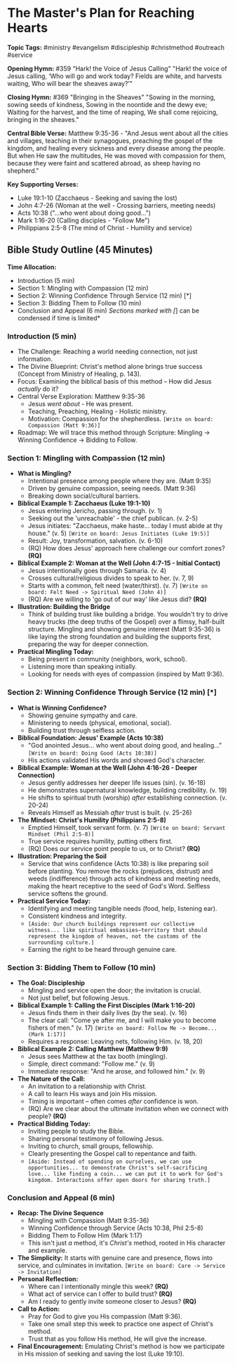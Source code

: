# The Master's Plan for Reaching Hearts

**Topic Tags:** #ministry #evangelism #discipleship #christmethod #outreach #service

**Opening Hymn:** #359 "Hark! the Voice of Jesus Calling"
"Hark! the voice of Jesus calling, ‘Who will go and work today? Fields are white, and harvests waiting, Who will bear the sheaves away?’"

**Closing Hymn:** #369 "Bringing in the Sheaves"
"Sowing in the morning, sowing seeds of kindness, Sowing in the noontide and the dewy eve; Waiting for the harvest, and the time of reaping, We shall come rejoicing, bringing in the sheaves."

**Central Bible Verse:** Matthew 9:35-36 - "And Jesus went about all the cities and villages, teaching in their synagogues, preaching the gospel of the kingdom, and healing every sickness and every disease among the people. But when He saw the multitudes, He was moved with compassion for them, because they were faint and scattered abroad, as sheep having no shepherd."

**Key Supporting Verses:**
*   Luke 19:1-10 (Zacchaeus - Seeking and saving the lost)
*   John 4:7-26 (Woman at the well - Crossing barriers, meeting needs)
*   Acts 10:38 ("...who went about doing good...")
*   Mark 1:16-20 (Calling disciples - "Follow Me")
*   Philippians 2:5-8 (The mind of Christ - Humility and service)

## Bible Study Outline (45 Minutes)

**Time Allocation:**
*   Introduction (5 min)
*   Section 1: Mingling with Compassion (12 min)
*   Section 2: Winning Confidence Through Service (12 min) [*]
*   Section 3: Bidding Them to Follow (10 min)
*   Conclusion and Appeal (6 min)
*Sections marked with [*] can be condensed if time is limited*

### Introduction (5 min)
*   The Challenge: Reaching a world needing connection, not just information.
*   The Divine Blueprint: Christ's method alone brings true success (Concept from Ministry of Healing, p. 143).
*   Focus: Examining the biblical basis of this method – How did Jesus *actually* do it?
*   Central Verse Exploration: Matthew 9:35-36
    *   Jesus *went about* - He was present.
    *   Teaching, Preaching, Healing - Holistic ministry.
    *   Motivation: Compassion for the shepherdless. `[Write on board: Compassion (Matt 9:36)]`
*   Roadmap: We will trace this method through Scripture: Mingling -> Winning Confidence -> Bidding to Follow.

### Section 1: Mingling with Compassion (12 min)
*   **What is Mingling?**
    *   Intentional presence among people where they are. (Matt 9:35)
    *   Driven by genuine compassion, seeing needs. (Matt 9:36)
    *   Breaking down social/cultural barriers.
*   **Biblical Example 1: Zacchaeus (Luke 19:1-10)**
    *   Jesus entering Jericho, passing through. (v. 1)
    *   Seeking out the 'unreachable' - the chief publican. (v. 2-5)
    *   Jesus initiates: "Zacchaeus, make haste... today I must abide at thy house." (v. 5) `[Write on board: Jesus Initiates (Luke 19:5)]`
    *   Result: Joy, transformation, salvation. (v. 6-10)
    *   (RQ) How does Jesus' approach here challenge our comfort zones? **(RQ)**
*   **Biblical Example 2: Woman at the Well (John 4:7-15 - Initial Contact)**
    *   Jesus intentionally goes through Samaria. (v. 4)
    *   Crosses cultural/religious divides to speak to her. (v. 7, 9)
    *   Starts with a common, felt need (water/thirst). (v. 7) `[Write on board: Felt Need -> Spiritual Need (John 4)]`
    *   (RQ) Are we willing to 'go out of our way' like Jesus did? **(RQ)**
*   **Illustration: Building the Bridge**
    *   Think of building trust like building a bridge. You wouldn't try to drive heavy trucks (the deep truths of the Gospel) over a flimsy, half-built structure. Mingling and showing genuine interest (Matt 9:35-36) is like laying the strong foundation and building the supports first, preparing the way for deeper connection.
*   **Practical Mingling Today:**
    *   Being present in community (neighbors, work, school).
    *   Listening more than speaking initially.
    *   Looking for needs with eyes of compassion (inspired by Matt 9:36).

### Section 2: Winning Confidence Through Service (12 min) [*]
*   **What is Winning Confidence?**
    *   Showing genuine sympathy and care.
    *   Ministering to needs (physical, emotional, social).
    *   Building trust through selfless action.
*   **Biblical Foundation: Jesus' Example (Acts 10:38)**
    *   "God anointed Jesus... who went about doing good, and healing..." `[Write on board: Doing Good (Acts 10:38)]`
    *   His actions validated His words and showed God's character.
*   **Biblical Example: Woman at the Well (John 4:16-26 - Deeper Connection)**
    *   Jesus gently addresses her deeper life issues (sin). (v. 16-18)
    *   He demonstrates supernatural knowledge, building credibility. (v. 19)
    *   He shifts to spiritual truth (worship) *after* establishing connection. (v. 20-24)
    *   Reveals Himself as Messiah *after* trust is built. (v. 25-26)
*   **The Mindset: Christ's Humility (Philippians 2:5-8)**
    *   Emptied Himself, took servant form. (v. 7) `[Write on board: Servant Mindset (Phil 2:5-8)]`
    *   True service requires humility, putting others first.
    *   (RQ) Does our service point people to us, or to Christ? **(RQ)**
*   **Illustration: Preparing the Soil**
    *   Service that wins confidence (Acts 10:38) is like preparing soil before planting. You remove the rocks (prejudices, distrust) and weeds (indifference) through acts of kindness and meeting needs, making the heart receptive to the seed of God's Word. Selfless service softens the ground.
*   **Practical Service Today:**
    *   Identifying and meeting tangible needs (food, help, listening ear).
    *   Consistent kindness and integrity.
    *   `[Aside: Our church buildings represent our collective witness... like spiritual embassies—territory that should represent the kingdom of heaven, not the customs of the surrounding culture.]`
    *   Earning the right to be heard through genuine care.

### Section 3: Bidding Them to Follow (10 min)
*   **The Goal: Discipleship**
    *   Mingling and service open the door; the invitation is crucial.
    *   Not just belief, but following Jesus.
*   **Biblical Example 1: Calling the First Disciples (Mark 1:16-20)**
    *   Jesus finds them in their daily lives (by the sea). (v. 16)
    *   The clear call: "Come ye after me, and I will make you to become fishers of men." (v. 17) `[Write on board: Follow Me -> Become... (Mark 1:17)]`
    *   Requires a response: Leaving nets, following Him. (v. 18, 20)
*   **Biblical Example 2: Calling Matthew (Matthew 9:9)**
    *   Jesus sees Matthew at the tax booth (mingling).
    *   Simple, direct command: "Follow me." (v. 9)
    *   Immediate response: "And he arose, and followed him." (v. 9)
*   **The Nature of the Call:**
    *   An invitation to a relationship with Christ.
    *   A call to learn His ways and join His mission.
    *   Timing is important – often comes *after* confidence is won.
    *   (RQ) Are we clear about the ultimate invitation when we connect with people? **(RQ)**
*   **Practical Bidding Today:**
    *   Inviting people to study the Bible.
    *   Sharing personal testimony of following Jesus.
    *   Inviting to church, small groups, fellowship.
    *   Clearly presenting the Gospel call to repentance and faith.
    *   `[Aside: Instead of spending on ourselves, we can use opportunities... to demonstrate Christ's self-sacrificing love... like finding a coin... we can put it to work for God's kingdom. Interactions offer open doors for sharing truth.]`

### Conclusion and Appeal (6 min)
*   **Recap: The Divine Sequence**
    *   Mingling with Compassion (Matt 9:35-36)
    *   Winning Confidence through Service (Acts 10:38, Phil 2:5-8)
    *   Bidding Them to Follow Him (Mark 1:17)
    *   This isn't just *a* method, it's *Christ's* method, rooted in His character and example.
*   **The Simplicity:** It starts with genuine care and presence, flows into service, and culminates in invitation. `[Write on board: Care -> Service -> Invitation]`
*   **Personal Reflection:**
    *   Where can I intentionally mingle this week? **(RQ)**
    *   What act of service can I offer to build trust? **(RQ)**
    *   Am I ready to gently invite someone closer to Jesus? **(RQ)**
*   **Call to Action:**
    *   Pray for God to give you His compassion (Matt 9:36).
    *   Take one small step this week to practice one aspect of Christ's method.
    *   Trust that as you follow His method, He will give the increase.
*   **Final Encouragement:** Emulating Christ's method is how we participate in His mission of seeking and saving the lost (Luke 19:10).